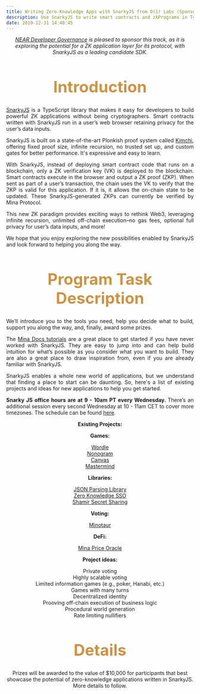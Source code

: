 ```yaml
---
title: Writing Zero-Knowledge Apps with SnarkyJS from O(1) Labs (Sponsored by NEAR Dev Gov Track)
description: Use SnarkyJS to write smart contracts and zkPrograms in TypeScript.
date: 2019-12-31 14:40:45
---
```


<div style="text-align: center">
 <p><em><a href="https://www.neardevgov.org/">NEAR Developer Governance</a> is pleased to sponsor this track, as it is exploring the potential for a ZK application layer for its protocol, with SnarkyJS as a leading candidate SDK.</em></p>
</div>

<div style="text-align: center;">
  <h1 style="font-weight: bold; font-size: 3em; color: #CB9445;">Introduction
</h1>

<div style="text-align: justify">
  <p>
  <a href="https://docs.minaprotocol.com/zkapps/">SnarkyJS</a> is a TypeScript library that makes it easy for developers to build powerful ZK applications without being cryptographers. Smart contracts written with SnarkyJS run in a user’s web browser retaining privacy for the user’s data inputs. 
  </p>
  <p>
  SnarkyJS is built on a state-of-the-art Plonkish proof system called <a href="https://o1-labs.github.io/proof-systems/">Kimchi</a>, offering fixed proof size, infinite recursion, no trusted set up, and custom gates for better performance. It's expressive and easy to learn.
  </p>
  <p>
  With SnarkyJS, instead of deploying smart contract code that runs on a blockchain, only a ZK verification key (VK) is deployed to the blockchain. Smart contracts execute in the browser and output a ZK proof (ZKP). When sent as part of a user’s transaction, the chain uses the VK to verify that the ZKP is valid for this application. If it is, it allows the on-chain state to be updated. These SnarkyJS-generated ZKPs can currently be verified by Mina Protocol.
  </p>
  <p>
  This new ZK paradigm provides exciting ways to rethink Web3, leveraging infinite recursion, unlimited off-chain execution–no gas fees, optional full privacy for user’s data inputs, and more!
  </p>
  <p>
  We hope that you enjoy exploring the new possibilities enabled by SnarkyJS and look forward to helping you along the way.
  </p>
</div>





<div style="text-align: center;">
  <h1 style="font-weight: bold; font-size: 3em; color: #CB9445;">Program Task Description</h1>
</div>


<div style="text-align: justify">
 <p> 
We’ll introduce you to the tools you need, help you decide what to build, support you along the way, and, finally, award some prizes.
 </p>
  <p>
  The <a href="https://docs.minaprotocol.com/zkapps/tutorials/hello-world">Mina Docs tutorials</a> are a great place to get started if you have never worked with SnarkyJS. They are easy to jump into and can help build intuition for what’s possible as you consider what you want to build. They are also a great place to draw inspiration from, even if you are already familiar with SnarkyJS.
</p>
 <p>
 SnarkyJS enables a whole new world of applications, but we understand that finding a place to start can be daunting. So, here's a list of existing projects and ideas for new applications to help you get started.</p>
 
 <p> <b> Snarky JS office hours are at 9 - 10am PT every Wednesday. </b> There’s an additional session every second Wednesday at 10 - 11am CET to cover more timezones. The schedule can be found <a href = "https://lu.ma/mina">here</a>.</p>

 </div>

 <div style="text-align: center">
 <p><b>Existing Projects:</b>
 </p>
 <p><b>Games:</b>
 </p>
 <p><a href="https://zkappsformina.com/zkapp/zkignite-cohort-0-wordle-by-tr4d31/">Wordle</a><br>
<a href="https://zkappsformina.com/zkapp/zkapp-nonogram/">Nonogram</a><br>
<a href="https://zkappsformina.com/zkapp/berkeley-testnet-wip-zkapp-canvas/">Canvas</a><br>
<a href="https://zkappsformina.com/zkapp/zkapp-mastermind/">Mastermind</a><br>

 </p>

  <p>
<b>Libraries:</b>
</p>
 <p><a href="https://zkappsformina.com/zkapp/zk-builders-program-nov-dec-22-dynamic-arrays-and-json-parsing-in-snarkyjs/">JSON Parsing Library</a><br>
<a href="https://zkappsformina.com/zkapp/zk-builders-program-nov-dec-22-zero-knowledge-sso/">Zero Knowledge SSO</a><br>
<a href="https://zkappsformina.com/zkapp/zk-builders-program-nov-dec-22-shamir-secret-sharing-and-bonus-project/">Shamir Secret Sharing</a><br>
 </p>

  <p>
<b>Voting:</b>
</p>
 <p><a href="https://zkappsformina.com/zkapp/zkapp-minataur/">Minotaur</a><br>
 </p>

 <p>
<b>DeFi:</b>
</p>
 <p><a href="https://zkappsformina.com/zkapp/zk-builders-program-nov-dec-22-mina-price-oracle/">Mina Price Oracle</a><br>
 </p>

 <p>
<b>Project ideas:</b>
</p>
 <p>Private voting<br>
 Highly scalable voting<br>
Limited information games (e.g., poker, Hanabi, etc.)<br>
Games with many turns<br>
Decentralized identity<br>
Prooving off-chain execution of business logic<br>
Procedural world generation<br>
Rate limiting nullifiers<br>
 </p>
 </div>

<div style="text-align: center;">
  <h1 style="font-weight: bold; font-size: 3em; color: #CB9445;">Details</h1>
</div>

<div style="text-align: center">
 <p> 
 Prizes will be awarded to the value of $10,000 for participants that best showcase the potential of zero-knowledge applications written in SnarkyJS. More details to follow. </p>
 </div>

